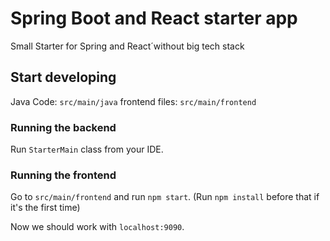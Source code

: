 # Spring Boot and React starter app  

Small Starter for Spring and React´without big tech stack 

## Start developing
Java Code: `src/main/java` 
frontend files: `src/main/frontend`

### Running the backend
Run `StarterMain` class from your IDE.

### Running the frontend
Go to `src/main/frontend` and run `npm start`. (Run `npm install` before that if it's the first time)

Now we should work with `localhost:9090`.
